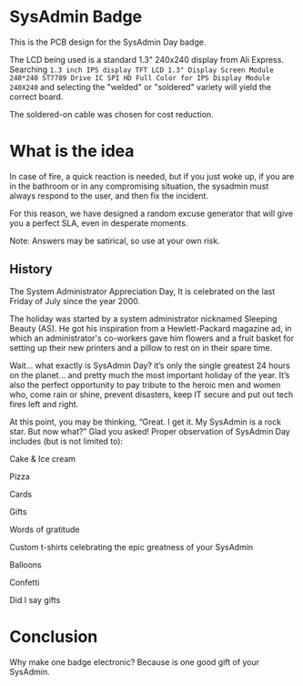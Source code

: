 # SysAdmin Badge

This is the PCB design for the SysAdmin Day badge.

The LCD being used is a standard 1.3" 240x240 display from Ali Express. Searching `1.3 inch IPS display TFT LCD 1.3" Display Screen Module 240*240 ST7789 Drive IC SPI HD Full Color for IPS Display Module 240X240` and selecting the "welded" or "soldered" variety will yield the correct board. 

The soldered-on cable was chosen for cost reduction.

# What is the idea
In case of fire, a quick reaction is needed, but if you just woke up, if you are in the bathroom or in any compromising situation, the sysadmin must always respond to the user, and then fix the incident.

For this reason, we have designed a random excuse generator that will give you a perfect SLA, even in desperate moments.

Note: Answers may be satirical, so use at your own risk. 

## History
The System Administrator Appreciation Day, It is celebrated on the last Friday of July since the year 2000.

The holiday was started by a system administrator nicknamed Sleeping Beauty (AS). He got his inspiration from a Hewlett-Packard magazine ad, in which an administrator's co-workers gave him flowers and a fruit basket for setting up their new printers and a pillow to rest on in their spare time.

Wait… what exactly is SysAdmin Day? it’s only the single greatest 24 hours on the planet… and pretty much the most important holiday of the year. It’s also the perfect opportunity to pay tribute to the heroic men and women who, come rain or shine, prevent disasters, keep IT secure and put out tech fires left and right.

At this point, you may be thinking, “Great. I get it. My SysAdmin is a rock star. But now what?” Glad you asked! Proper observation of SysAdmin Day includes (but is not limited to):

Cake & Ice cream

Pizza

Cards

Gifts

Words of gratitude

Custom t-shirts celebrating the epic greatness of your SysAdmin

Balloons

Confetti

Did I say gifts

# Conclusion
Why make one badge electronic? Because is one good gift of your SysAdmin.



